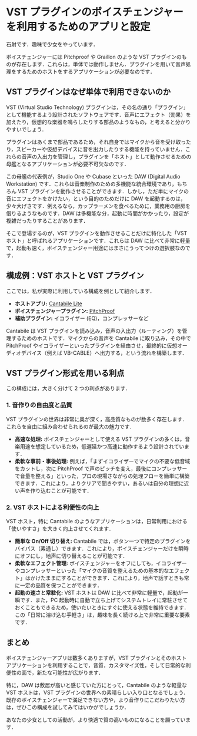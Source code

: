 # VST プラグインのボイスチェンジャーを利用するためのアプリと設定

石射です．趣味で少女をやっています．

ボイスチェンジャーには Pitchproof や Graillon のような VST プラグインのものが存在します．これらは，単体では動作しません．プラグインを用いて音声処理をするためのホストをするアプリケーションが必要なのです．

## VST プラグインはなぜ単体で利用できないのか

VST (Virtual Studio Technology) プラグインは，その名の通り「プラグイン」として機能するよう設計されたソフトウェアです．音声にエフェクト（効果）を加えたり，仮想的な楽器を鳴らしたりする部品のようなもの，と考えると分かりやすいでしょう．

プラグインはあくまで部品であるため，それ自身ではマイクから音を受け取ったり，スピーカーや仮想デバイスに音を出力したりする機能を持っていません．これらの音声の入出力を管理し，プラグインを「ホスト」として動作させるための母艦となるアプリケーションが必要不可欠なのです．

この母艦の代表例が，Studio One や Cubase といった DAW (Digital Audio Workstation) です．これらは音楽制作のための多機能な統合環境であり，もちろん VST プラグインを動作させることができます．しかし，ただ単にマイクの音にエフェクトをかけたい，という目的のためだけに DAW を起動するのは，少々大げさです．例えるなら，カップラーメンを食べるために，業務用の厨房を借りるようなものです．DAW は多機能な分，起動に時間がかかったり，設定が複雑だったりすることがあります．

そこで登場するのが，VST プラグインを動作させることだけに特化した「VST ホスト」と呼ばれるアプリケーションです．これらは DAW に比べて非常に軽量で，起動も速く，ボイスチェンジャー用途にはまさにうってつけの選択肢なのです．

## 構成例：VST ホストと VST プラグイン

ここでは，私が実際に利用している構成を例として紹介します．

- **ホストアプリ:** [Cantabile Lite](https://www.cantabilesoftware.com/download/)
- **ボイスチェンジャープラグイン:** [PitchProof](https://aegeanmusic.com/pitchproof-specs)
- **補助プラグイン:** イコライザー (EQ)，コンプレッサーなど

Cantabile は VST プラグインを読み込み，音声の入出力（ルーティング）を管理するためのホストです．マイクからの音声を Cantabile に取り込み，その中で PitchProof やイコライザーといったプラグインを経由させ，最終的に仮想オーディオデバイス（例えば VB-CABLE）へ出力する，という流れを構築します．

## VST プラグイン形式を用いる利点

この構成には，大きく分けて 2 つの利点があります．

### 1. 音作りの自由度と品質

VST プラグインの世界は非常に奥が深く，高品質なものが数多く存在します．これらを自由に組み合わせられるのが最大の魅力です．

- **高速な処理:** ボイスチェンジャーとして使える VST プラグインの多くは，音楽用途を想定しているため，低遅延かつ高速に動作するよう設計されています．
- **柔軟な事前・事後処理:** 例えば，「まずイコライザーでマイクの不要な低音域をカットし，次に PitchProof で声のピッチを変え，最後にコンプレッサーで音量を整える」といった，プロの現場さながらの処理フローを簡単に構築できます．これにより，よりクリアで聞きやすい，あるいは自分の理想に近い声を作り込むことが可能です．

### 2. VST ホストによる利便性の向上

VST ホスト，特に Cantabile のようなアプリケーションは，日常利用における「使いやすさ」を大きく向上させてくれます．

- **簡単な On/Off 切り替え:** Cantabile では，ボタン一つで特定のプラグインをバイパス（素通し）できます．これにより，ボイスチェンジャーだけを瞬時にオフにし，地声に切り替えることが可能です．
- **柔軟なエフェクト管理:** ボイスチェンジャーをオフにしても，イコライザーやコンプレッサーといった「マイクの音質を整えるための基本的なエフェクト」はかけたままにすることができます．これにより，地声で話すときも常に一定の品質を保つことができます．
- **起動の速さと常駐化:** VST ホストは DAW に比べて非常に軽量で，起動が一瞬です．また，PC 起動時に自動で立ち上げてシステムトレイに常駐させておくこともできるため，使いたいときにすぐに使える状態を維持できます．この「日常に溶け込む手軽さ」は，趣味を長く続ける上で非常に重要な要素です．

## まとめ

ボイスチェンジャーアプリは数多くありますが，VST プラグインとそのホストアプリケーションを利用することで，音質，カスタマイズ性，そして日常的な利便性の面で，新たな可能性が広がります．

特に，DAW は敷居が高いと感じていた方にとって，Cantabile のような軽量な VST ホストは，VST プラグインの世界への素晴らしい入り口となるでしょう．既存のボイスチェンジャーで満足できない方や，より音作りにこだわりたい方は，ぜひこの構成を試してみてはいかがでしょうか．

あなたの少女としての活動が，より快適で質の高いものになることを願っています．
